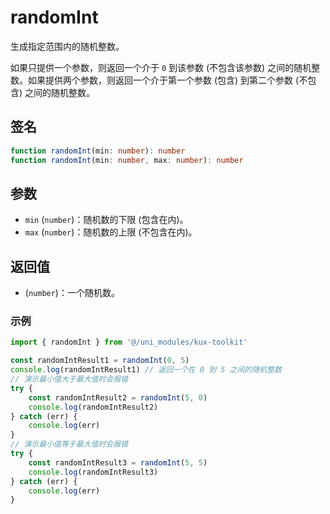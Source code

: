 # randomInt <Badge type="tip" text="^1.0.2" />

生成指定范围内的随机整数。

如果只提供一个参数，则返回一个介于 `0` 到该参数 (不包含该参数) 之间的随机整数。如果提供两个参数，则返回一个介于第一个参数 (包含) 到第二个参数 (不包含) 之间的随机整数。

## 签名

```ts
function randomInt(min: number): number
function randomInt(min: number, max: number): number
```

## 参数

- `min` (`number`)：随机数的下限 (包含在内)。
- `max` (`number`)：随机数的上限 (不包含在内)。

## 返回值

- (`number`)：一个随机数。

### 示例

```ts
import { randomInt } from '@/uni_modules/kux-toolkit'

const randomIntResult1 = randomInt(0, 5)
console.log(randomIntResult1) // 返回一个在 0 到 5 之间的随机整数
// 演示最小值大于最大值时会报错
try {
    const randomIntResult2 = randomInt(5, 0)
    console.log(randomIntResult2)
} catch (err) {
    console.log(err)
}
// 演示最小值等于最大值时会报错
try {
    const randomIntResult3 = randomInt(5, 5)
    console.log(randomIntResult3)
} catch (err) {
    console.log(err)
}
```
